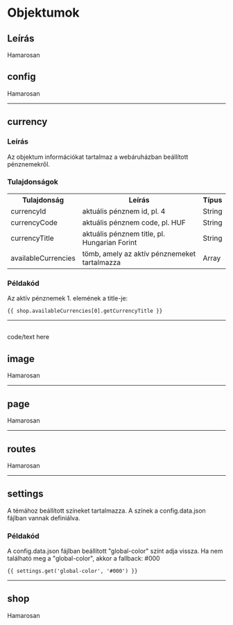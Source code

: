 # Objektumok

## Leírás
Hamarosan

## config

Hamarosan

---
## currency
### Leírás
Az objektum információkat tartalmaz a webáruházban beállított pénznemekről.
### Tulajdonságok

<table>
<tr>
    <th>Tulajdonság</th>
    <th>Leírás</th>
    <th>Típus</th>
</tr>
<tr>
    <td>currencyId</td>
    <td>aktuális pénznem id, pl. 4</td>
    <td>String</td>
</tr>
<tr>
    <td>currencyCode</td>
    <td>aktuális pénznem code, pl. HUF</td>
    <td>String</td>
</tr>
<tr>
    <td>currencyTitle</td>
    <td>aktuális pénznem title, pl. Hungarian Forint</td>
    <td>String</td>
</tr>
<tr>
    <td>availableCurrencies</td>
    <td>tömb, amely az aktív pénznemeket tartalmazza</td>
    <td>Array</td>
</tr>
</table>

### Példakód
Az aktív pénznemek 1. elemének a title-je:
``` 
{{ shop.availableCurrencies[0].getCurrencyTitle }}
```
---

##
<tab><tab>code/text here

## image

Hamarosan

---

## page

Hamarosan

---

## routes

Hamarosan

---

## settings
A témához beállított színeket tartalmazza. A színek a config.data.json fájlban vannak definiálva.

### Példakód
A config.data.json fájlban beállított "global-color" színt adja vissza. Ha nem található meg a "global-color", akkor a fallback: #000
``` 
{{ settings.get('global-color', '#000') }}
```

---

## shop

Hamarosan

